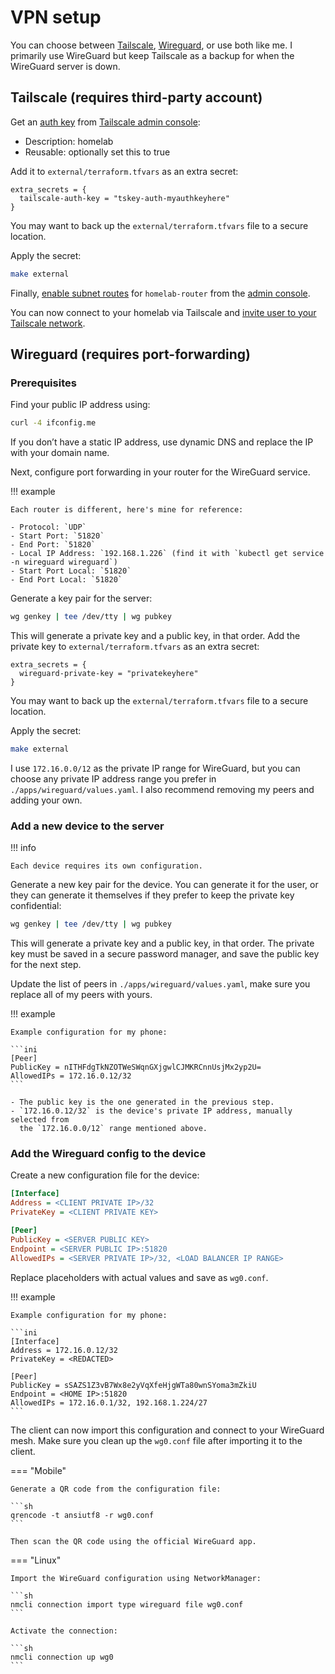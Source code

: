 # VPN setup

You can choose between [Tailscale](https://tailscale.com),
[Wireguard](https://www.wireguard.com), or use both like me. I primarily use
WireGuard but keep Tailscale as a backup for when the WireGuard server is down.

## Tailscale (requires third-party account)

Get an [auth key](https://tailscale.com/kb/1085/auth-keys) from [Tailscale admin console](https://login.tailscale.com/admin/authkeys):

- Description: homelab
- Reusable: optionally set this to true

Add it to `external/terraform.tfvars` as an extra secret:

```hcl
extra_secrets = {
  tailscale-auth-key = "tskey-auth-myauthkeyhere"
}
```

You may want to back up the `external/terraform.tfvars` file to a secure location.

Apply the secret:

```sh
make external
```

Finally, [enable subnet routes](https://tailscale.com/kb/1019/subnets#step-3-enable-subnet-routes-from-the-admin-console) for `homelab-router`
from the [admin console](https://login.tailscale.com/admin/machines).

You can now connect to your homelab via Tailscale and [invite user to your Tailscale network](https://tailscale.com/kb/1371/invite-users).

## Wireguard (requires port-forwarding)

### Prerequisites

Find your public IP address using:

```sh
curl -4 ifconfig.me
```

If you don’t have a static IP address, use dynamic DNS and replace the IP with
your domain name.

Next, configure port forwarding in your router for the WireGuard service.

!!! example

    Each router is different, here's mine for reference:

    - Protocol: `UDP`
    - Start Port: `51820`
    - End Port: `51820`
    - Local IP Address: `192.168.1.226` (find it with `kubectl get service -n wireguard wireguard`)
    - Start Port Local: `51820`
    - End Port Local: `51820`

Generate a key pair for the server:

```sh
wg genkey | tee /dev/tty | wg pubkey
```

This will generate a private key and a public key, in that order. Add the
private key to `external/terraform.tfvars` as an extra secret:

```hcl
extra_secrets = {
  wireguard-private-key = "privatekeyhere"
}
```

You may want to back up the `external/terraform.tfvars` file to a secure location.

Apply the secret:

```sh
make external
```

I use `172.16.0.0/12` as the private IP range for WireGuard, but you can choose
any private IP address range you prefer in `./apps/wireguard/values.yaml`. I
also recommend removing my peers and adding your own.

### Add a new device to the server

!!! info

    Each device requires its own configuration.

Generate a new key pair for the device. You can generate it for the user, or
they can generate it themselves if they prefer to keep the private key
confidential:

```sh
wg genkey | tee /dev/tty | wg pubkey
```

This will generate a private key and a public key, in that order. The private
key must be saved in a secure password manager, and save the public key for the
next step.

Update the list of peers in `./apps/wireguard/values.yaml`, make sure you
replace all of my peers with yours.

!!! example

    Example configuration for my phone:

    ```ini
    [Peer]
    PublicKey = nITHFdgTkNZOTWeSWqnGXjgwlCJMKRCnnUsjMx2yp2U=
    AllowedIPs = 172.16.0.12/32
    ```

    - The public key is the one generated in the previous step.
    - `172.16.0.12/32` is the device's private IP address, manually selected from
      the `172.16.0.0/12` range mentioned above.

### Add the Wireguard config to the device

Create a new configuration file for the device:

```ini
[Interface]
Address = <CLIENT PRIVATE IP>/32
PrivateKey = <CLIENT PRIVATE KEY>

[Peer]
PublicKey = <SERVER PUBLIC KEY>
Endpoint = <SERVER PUBLIC IP>:51820
AllowedIPs = <SERVER PRIVATE IP>/32, <LOAD BALANCER IP RANGE>
```

Replace placeholders with actual values and save as `wg0.conf`.

!!! example

    Example configuration for my phone:

    ```ini
    [Interface]
    Address = 172.16.0.12/32
    PrivateKey = <REDACTED>

    [Peer]
    PublicKey = sSAZS1Z3vB7Wx8e2yVqXfeHjgWTa80wnSYoma3mZkiU
    Endpoint = <HOME IP>:51820
    AllowedIPs = 172.16.0.1/32, 192.168.1.224/27
    ```

The client can now import this configuration and connect to your WireGuard
mesh. Make sure you clean up the `wg0.conf` file after importing it to the
client.

=== "Mobile"

    Generate a QR code from the configuration file:

    ```sh
    qrencode -t ansiutf8 -r wg0.conf
    ```

    Then scan the QR code using the official WireGuard app.

=== "Linux"

    Import the WireGuard configuration using NetworkManager:

    ```sh
    nmcli connection import type wireguard file wg0.conf
    ```

    Activate the connection:

    ```sh
    nmcli connection up wg0
    ```
